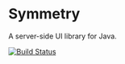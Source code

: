 Symmetry
========

A server-side UI library for Java.

[![Build Status](https://travis-ci.org/markhobson/symmetry.svg?branch=master)](https://travis-ci.org/markhobson/symmetry)
